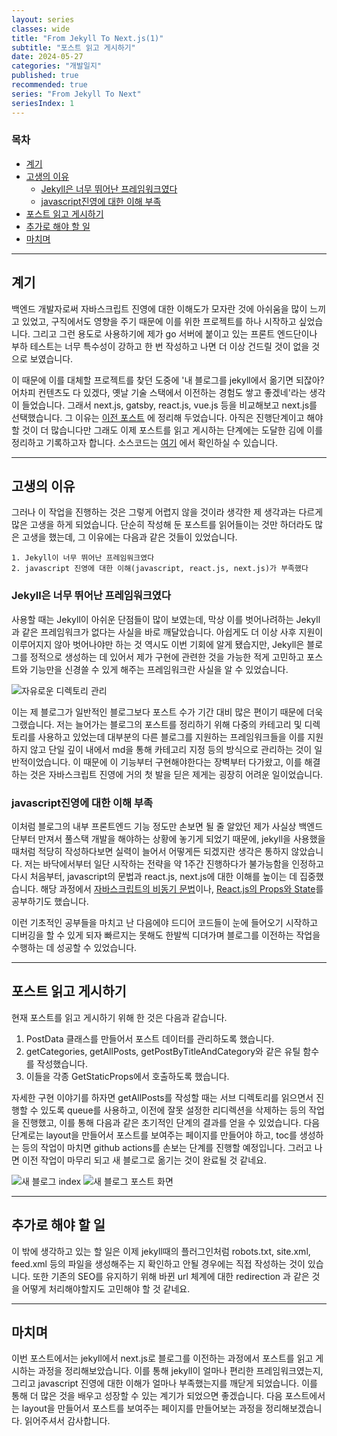 ```yaml
---
layout: series
classes: wide
title: "From Jekyll To Next.js(1)"
subtitle: "포스트 읽고 게시하기"
date: 2024-05-27
categories: "개발일지"
published: true
recommended: true
series: "From Jekyll To Next"
seriesIndex: 1
---
```


### 목차

- [계기](#계기)
- [고생의 이유](#고생의-이유)
  - [Jekyll은 너무 뛰어난 프레임워크였다](#jekyll은-너무-뛰어난-프레임워크였다)
  - [javascript진영에 대한 이해 부족](#javascript진영에-대한-이해-부족)
- [포스트 읽고 게시하기](#포스트-읽고-게시하기)
- [추가로 해야 할 일](#추가로-해야-할-일)
- [마치며](#마치며)

---

## 계기

백엔드 개발자로써 자바스크립트 진영에 대한 이해도가 모자란 것에 아쉬움을 많이 느끼고 있었고, 구직에서도 영향을
주기 때문에 이를 위한 프로젝트를 하나 시작하고 싶었습니다. 그리고 그런 용도로 사용하기에 제가 go 서버에 붙이고
있는 프론트 엔드단이나 부하 테스트는 너무 특수성이 강하고 한 번 작성하고 나면 더 이상 건드릴 것이 없을 것으로
보였습니다.

이 때문에 이를 대체할 프로젝트를 찾던 도중에 '내 블로그를 jekyll에서 옮기면 되잖아? 어차피 컨텐츠도 다 있겠다,
옛날 기술 스택에서 이전하는 경험도 쌓고 좋겠네'라는 생각이 들었습니다.  그래서 next.js, gatsby, react.js,
vue.js 등을 비교해보고 next.js를 선택했습니다. 그 이유는 [이전 포스트](https://kaestro.github.io/%EA%B0%9C%EB%B0%9C%EC%9D%B4%EC%95%BC%EA%B8%B0/2024/05/19/blog-migration-selection.html)
에 정리해 두었습니다. 아직은 진행단계이고 해야할 것이 더 많습니다만 그래도 이제 포스트를 읽고 게시하는 단계에는
도달한 김에 이를 정리하고 기록하고자 합니다. 소스코드는 [여기](https://github.com/blog-migration-taskforce/kaestro.github.io/)
에서 확인하실 수 있습니다.

---

## 고생의 이유

그러나 이 작업을 진행하는 것은 그렇게 어렵지 않을 것이라 생각한 제 생각과는 다르게 많은 고생을 하게 되었습니다.
단순히 작성해 둔 포스트를 읽어들이는 것만 하더라도 많은 고생을 했는데, 그 이유에는 다음과 같은 것들이 있었습니다.

```plaintext
1. Jekyll이 너무 뛰어난 프레임워크였다
2. javascript 진영에 대한 이해(javascript, react.js, next.js)가 부족했다
```

### Jekyll은 너무 뛰어난 프레임워크였다

사용할 때는 Jekyll이 아쉬운 단점들이 많이 보였는데, 막상 이를 벗어나려하는 Jekyll과 같은 프레임워크가 없다는
사실을 바로 깨달았습니다. 아쉽게도 더 이상 사후 지원이 이루어지지 않아 벗어나야만 하는 것 역시도 이번 기회에
알게 됐습지만, Jekyll은 블로그를 정적으로 생성하는 데 있어서 제가 구현에 관련한 것을 가능한 적게 고민하고
포스트와 기능만을 신경쓸 수 있게 해주는 프레임워크란 사실을 알 수 있었습니다.

![자유로운 디렉토리 관리](/images/from%20jekyll%20to%20next/자유로운%20디렉토리%20관리.png)

이는 제 블로그가 일반적인 블로그보다 포스트 수가 기간 대비 많은 편이기 때문에 더욱 그랬습니다. 저는 늘어가는
블로그의 포스트를 정리하기 위해 다중의 카테고리 및 디렉토리를 사용하고 있었는데 대부분의 다른 블로그를 지원하는
프레임워크들을 이를 지원하지 않고 단일 깊이 내에서 md을 통해 카테고리 지정 등의 방식으로 관리하는 것이
일반적이었습니다. 이 때문에 이 기능부터 구현해야한다는 장벽부터 다가왔고, 이를 해결하는 것은 자바스크립트 진영에
거의 첫 발을 딛은 제게는 굉장히 어려운 일이었습니다.

### javascript진영에 대한 이해 부족

이처럼 블로그의 내부 프론트엔드 기능 정도만 손보면 될 줄 알았던 제가 사실상 백엔드 단부터 만져서 풀스택 개발을
해야하는 상황에 놓기게 되었기 때문에, jekyll을 사용했을 때처럼 적당히 작성하다보면 실력이 늘어서 어떻게든
되겠지란 생각은 통하지 않았습니다. 저는 바닥에서부터 일단 시작하는 전략을 약 1주간 진행하다가 불가능함을 인정하고
다시 처음부터, javascript의 문법과 react.js, next.js에 대한 이해를 높이는 데 집중했습니다. 해당 과정에서
[자바스크립트의 비동기 문법](https://kaestro.github.io/%EA%B0%9C%EB%B0%9C%EC%9D%B4%EC%95%BC%EA%B8%B0/2024/05/24/CallBack,-Promise,-Async,-Await.html)이나,
[React.js의 Props와 State](https://kaestro.github.io/%EA%B0%9C%EB%B0%9C%EC%9D%B4%EC%95%BC%EA%B8%B0/2024/05/25/Props-and-State-in-React.html)를 공부하기도 했습니다.

이런 기초적인 공부들을 마치고 난 다음에야 드디어 코드들이 눈에 들어오기 시작하고 디버깅을 할 수 있게 되자 빠르지는
못해도 한발씩 디뎌가며 블로그를 이전하는 작업을 수행하는 데 성공할 수 있었습니다.

---

## 포스트 읽고 게시하기

현재 포스트를 읽고 게시하기 위해 한 것은 다음과 같습니다.

1. PostData 클래스를 만들어서 포스트 데이터를 관리하도록 했습니다.
2. getCategories, getAllPosts, getPostByTitleAndCategory와 같은 유틸 함수를 작성했습니다.
3. 이들을 각종 GetStaticProps에서 호출하도록 했습니다.

자세한 구현 이야기를 하자면 getAllPosts를 작성할 때는 서브 디렉토리를 읽으면서 진행할 수 있도록 queue를 사용하고,
이전에 잘못 설정한 리디렉션을 삭제하는 등의 작업을 진행했고, 이를 통해 다음과 같은 초기적인 단계의 결과를 얻을
수 있었습니다. 다음 단계로는 layout을 만들어서 포스트를 보여주는 페이지를 만들어야 하고, toc를 생성하는 등의 작업이
마치면 github actions를 손보는 단계를 진행할 예정입니다. 그러고 나면 이전 작업이 마무리 되고 새 블로그로 옮기는
것이 완료될 것 같네요.

![새 블로그 index](/images/from%20jekyll%20to%20next/새%20블로그%20index.png)
![새 블로그 포스트 화면](/images/from%20jekyll%20to%20next/새%20블로그%20prototype%20post%20화면.png)

---

## 추가로 해야 할 일

이 밖에 생각하고 있는 할 일은 이제 jekyll때의 플러그인처럼 robots.txt, site.xml, feed.xml 등의 파일을 생성해주는
지 확인하고 안될 경우에는 직접 작성하는 것이 있습니다. 또한 기존의 SEO를 유지하기 위해 바뀐 url 체계에 대한 redirection
과 같은 것을 어떻게 처리해야할지도 고민해야 할 것 같네요.

---

## 마치며

이번 포스트에서는 jekyll에서 next.js로 블로그를 이전하는 과정에서 포스트를 읽고 게시하는 과정을 정리해보았습니다.
이를 통해 jekyll이 얼마나 편리한 프레임워크였는지, 그리고 javascript 진영에 대한 이해가 얼마나 부족했는지를
깨닫게 되었습니다. 이를 통해 더 많은 것을 배우고 성장할 수 있는 계기가 되었으면 좋겠습니다. 다음 포스트에서는
layout을 만들어서 포스트를 보여주는 페이지를 만들어보는 과정을 정리해보겠습니다. 읽어주셔서 감사합니다.
